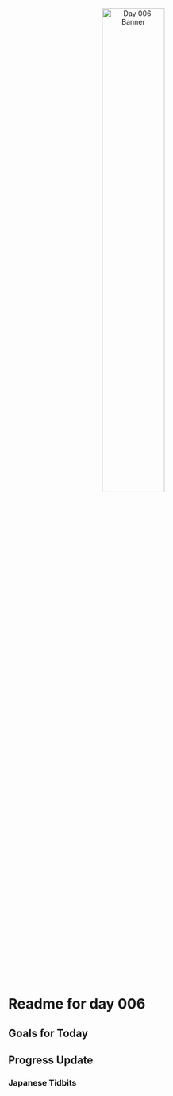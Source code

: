 <div align="center">
 <img src="../Images/image_006.jpg" alt="Day 006 Banner" width="50%">
</div>

# Readme for day 006

## Goals for Today

## Progress Update

### Japanese Tidbits

